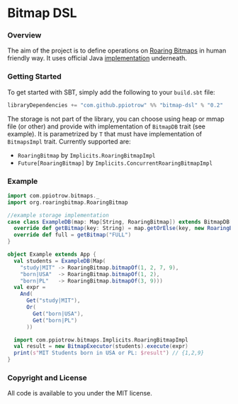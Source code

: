 # Bitmap DSL

### Overview

The aim of the project is to define operations on [Roaring Bitmaps](http://roaringbitmap.org) in human friendly way.
It uses official Java [implementation](https://github.com/RoaringBitmap/RoaringBitmap) underneath.

### Getting Started

To get started with SBT, simply add the following to your `build.sbt` file:

```scala
libraryDependencies += "com.github.ppiotrow" %% "bitmap-dsl" % "0.2"
```

The storage is not part of the library, you can choose using heap or mmap file (or other) and provide with implementation of `BitmapDB` trait (see example).
It is parametrized by `T` that must have implementation of `BitmapsImpl` trait. 
Currently supported are:
* `RoaringBitmap` by `Implicits.RoaringBitmapImpl`
* `Future[RoaringBitmap]` by `Implicits.ConcurrentRoaringBitmapImpl`

### Example

```scala
import com.ppiotrow.bitmaps._
import org.roaringbitmap.RoaringBitmap

//example storage implementation
case class ExampleDB(map: Map[String, RoaringBitmap]) extends BitmapDB[RoaringBitmap] {
  override def getBitmap(key: String) = map.getOrElse(key, new RoaringBitmap())
  override def full = getBitmap("FULL")
}

object Example extends App {
  val students = ExampleDB(Map(
    "study|MIT" -> RoaringBitmap.bitmapOf(1, 2, 7, 9),
    "born|USA"  -> RoaringBitmap.bitmapOf(1, 2),
    "born|PL"   -> RoaringBitmap.bitmapOf(3, 9)))
  val expr =
    And(
      Get("study|MIT"),
      Or(
        Get("born|USA"),
        Get("born|PL")
      ))

  import com.ppiotrow.bitmaps.Implicits.RoaringBitmapImpl
  val result = new BitmapExecutor(students).execute(expr)
  print(s"MIT Students born in USA or PL: $result") // {1,2,9}
}
```

### Copyright and License

All code is available to you under the MIT license.
